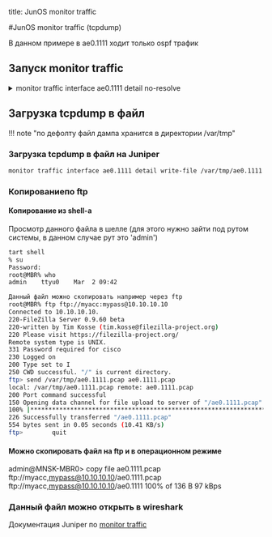 title: JunOS monitor traffic 

#JunOS monitor traffic (tcpdump)

В данном примере в ae0.1111 ходит только ospf трафик
## Запуск monitor traffic
<details><summary>monitor traffic interface ae0.1111 detail no-resolve</summary>
<p>

```bash
admin@MBR0> monitor traffic interface ae0.1111 detail no-resolve                          

Address resolution is OFF.
Listening on ae0.3951, capture size 1514 bytes

16:42:08.200209 Out IP (tos 0xc0, ttl   1, id 50865, offset 0, flags [none], proto: OSPF (89), length: 80) 111.111.111.51 > 224.0.0.5: OSPFv2, Hello, length 60 [len 48]
        Router-ID 111.111.111.51, Backbone Area, Authentication Type: none (0)
        Options [External, LLS]
          Hello Timer 10s, Dead Timer 40s, Mask 255.255.255.254, Priority 128
          Designated Router 111.111.111.51, Backup Designated Router 111.111.111.50
          Neighbor List:
            111.111.111.50
          LLS: checksum: 0xfff6, length: 3
            Extended Options (1), length: 4
              Options: 0x00000001 [LSDB resync]
16:42:15.100380  In IP (tos 0xc0, ttl   1, id 48881, offset 0, flags [none], proto: OSPF (89), length: 80) 111.111.111.50 > 224.0.0.5: OSPFv2, Hello, length 60 [len 48]
        Router-ID 111.111.111.50, Backbone Area, Authentication Type: none (0)
        Options [External, LLS]
          Hello Timer 10s, Dead Timer 40s, Mask 255.255.255.254, Priority 1
          Designated Router 111.111.111.51, Backup Designated Router 111.111.111.50
          Neighbor List:
            111.111.111.51
          LLS: checksum: 0xfff6, length: 3
            Extended Options (1), length: 4
              Options: 0x00000001 [LSDB resync]
16:42:16.780067 Out IP (tos 0xc0, ttl   1, id 51440, offset 0, flags [none], proto: OSPF (89), length: 80) 111.111.111.51 > 224.0.0.5: OSPFv2, Hello, length 60 [len 48]
        Router-ID 111.111.111.51, Backbone Area, Authentication Type: none (0)
        Options [External, LLS]
          Hello Timer 10s, Dead Timer 40s, Mask 255.255.255.254, Priority 128
          Designated Router 111.111.111.51, Backup Designated Router 111.111.111.50
          Neighbor List:
            111.111.111.50
          LLS: checksum: 0xfff6, length: 3
            Extended Options (1), length: 4
              Options: 0x00000001 [LSDB resync]
16:42:24.829476  In IP (tos 0xc0, ttl   1, id 49393, offset 0, flags [none], proto: OSPF (89), length: 80) 111.111.111.50 > 224.0.0.5: OSPFv2, Hello, length 60 [len 48]
        Router-ID 111.111.111.50, Backbone Area, Authentication Type: none (0)
        Options [External, LLS]
          Hello Timer 10s, Dead Timer 40s, Mask 255.255.255.254, Priority 1
          Designated Router 111.111.111.51, Backup Designated Router 111.111.111.50
          Neighbor List:
            111.111.111.51
          LLS: checksum: 0xfff6, length: 3
            Extended Options (1), length: 4
              Options: 0x00000001 [LSDB resync]
16:42:26.045885 Out IP (tos 0xc0, ttl   1, id 52030, offset 0, flags [none], proto: OSPF (89), length: 80) 111.111.111.51 > 224.0.0.5: OSPFv2, Hello, length 60 [len 48]
        Router-ID 111.111.111.51, Backbone Area, Authentication Type: none (0)
        Options [External, LLS]
          Hello Timer 10s, Dead Timer 40s, Mask 255.255.255.254, Priority 128
          Designated Router 111.111.111.51, Backup Designated Router 111.111.111.50
          Neighbor List:
            111.111.111.50
          LLS: checksum: 0xfff6, length: 3
            Extended Options (1), length: 4
              Options: 0x00000001 [LSDB resync]
16:42:33.878343  In IP (tos 0xc0, ttl   1, id 49893, offset 0, flags [none], proto: OSPF (89), length: 80) 111.111.111.50 > 224.0.0.5: OSPFv2, Hello, length 60 [len 48]
        Router-ID 111.111.111.50, Backbone Area, Authentication Type: none (0)
        Options [External, LLS]
          Hello Timer 10s, Dead Timer 40s, Mask 255.255.255.254, Priority 1
          Designated Router 111.111.111.51, Backup Designated Router 111.111.111.50
          Neighbor List:
            111.111.111.51
          LLS: checksum: 0xfff6, length: 3
            Extended Options (1), length: 4
              Options: 0x00000001 [LSDB resync]
16:42:35.972702 Out IP (tos 0xc0, ttl   1, id 52588, offset 0, flags [none], proto: OSPF (89), length: 80) 111.111.111.51 > 224.0.0.5: OSPFv2, Hello, length 60 [len 48]
        Router-ID 111.111.111.51, Backbone Area, Authentication Type: none (0)
        Options [External, LLS]
          Hello Timer 10s, Dead Timer 40s, Mask 255.255.255.254, Priority 128
          Designated Router 111.111.111.51, Backup Designated Router 111.111.111.50
          Neighbor List:
            111.111.111.50
          LLS: checksum: 0xfff6, length: 3
            Extended Options (1), length: 4
              Options: 0x00000001 [LSDB resync]
7 packets received by filter
0 packets dropped by kernel
```
</p>
</details>

## Загрузка tcpdump в файл 
!!! note "по дефолту файл дампа хранится в директории /var/tmp"

### Загрузка tcpdump в файл на Juniper
```bash
monitor traffic interface ae0.1111 detail write-file /var/tmp/ae0.1111.pcap
```

### Копированиепо ftp

####  Копирование из shell-a
Просмотр данного файла в шелле (для этого нужно зайти под рутом системы, в данном случае рут это 'admin') 

```bash
tart shell 
% su
Password:
root@MBR% who
admin    ttyu0    Mar  2 09:42 
```

```bash
Данный файл можно скопировать например через ftp
root@MBR% ftp ftp://myacc:mypass@10.10.10.10
Connected to 10.10.10.10.
220-FileZilla Server 0.9.60 beta
220-written by Tim Kosse (tim.kosse@filezilla-project.org)
220 Please visit https://filezilla-project.org/
Remote system type is UNIX.
331 Password required for cisco
230 Logged on
200 Type set to I
250 CWD successful. "/" is current directory.
ftp> send /var/tmp/ae0.1111.pcap ae0.1111.pcap
local: /var/tmp/ae0.1111.pcap remote: ae0.1111.pcap
200 Port command successful
150 Opening data channel for file upload to server of "/ae0.1111.pcap"
100% |**********************************************************************************************************************************************************|   554       00:00 ETAA
226 Successfully transferred "/ae0.1111.pcap"
554 bytes sent in 0.05 seconds (10.41 KB/s)
ftp>        quit
```

#### Можно скопировать файл на ftp и в операционном режиме
admin@MNSK-MBR0> copy file ae0.1111.pcap ftp://myacc,mypass@10.10.10.10/ae0.1111.pcap 
ftp://myacc,mypass@10.10.10.10/ae0.1111 100% of  136  B   97 kBps

### Данный файл можно открыть в wireshark

Документация Juniper по [monitor traffic](https://www.juniper.net/documentation/us/en/software/junos/bgp/topics/ref/command/monitor-traffic.html#monitor-traffic-command__d38613e1003) 
